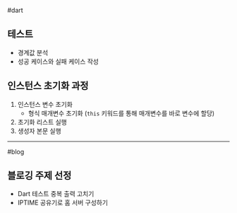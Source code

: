 #dart
## 테스트
- 경계값 분석
- 성공 케이스와 실패 케이스 작성

## 인스턴스 초기화 과정
1. 인스턴스 변수 초기화
	- 형식 매개변수 초기화 (`this` 키워드를 통해 매개변수를 바로 변수에 할당)
2. 초기화 리스트 실행
3. 생성자 본문 실행

---
#blog
## 블로깅 주제 선정
- Dart 테스트 중복 출력 고치기
- IPTIME 공유기로 홈 서버 구성하기